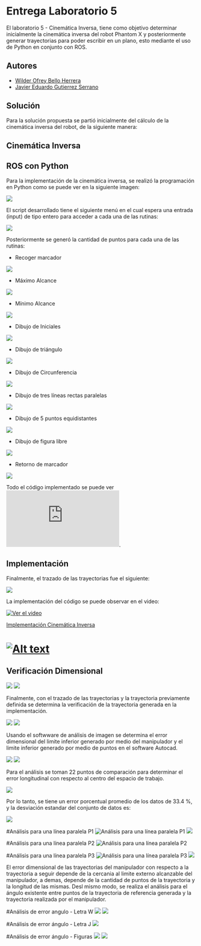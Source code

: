 # Entrega Laboratorio 5

El laboratorio 5 - Cinemática Inversa, tiene como objetivo determinar inicialmente la cinemática inversa del robot Phantom X y posteriormente generar trayectorias para poder escribir en un  plano, esto mediante el uso de Python en conjunto con ROS.

## Autores

- [Wilder Ofrey Bello Herrera](https://github.com/WilderBello)
- [Javier Eduardo Gutierrez Serrano](https://github.com/jaegutierrezser)

## Solución

Para la solución propuesta se partió inicialmente del cálculo de la cinemática inversa del robot, de la siguiente manera:

## Cinemática Inversa


## ROS con Python

Para la implementación de la cinemática inversa, se realizó la programación en Python como se puede ver en la siguiente imagen:

![](https://github.com/WilderBello/Robotica_Laboratorio_5/blob/main/Images/Cinematica_Inversa.png)


El script desarrollado tiene el siguiente menú en el cual espera una entrada (input) de tipo entero para acceder a cada una de las rutinas:

![](https://github.com/WilderBello/Robotica_Laboratorio_5/blob/main/Images/Rutina.png)

Posteriormente se generó la cantidad de puntos para cada una de las rutinas:

- Recoger marcador

![](https://github.com/WilderBello/Robotica_Laboratorio_5/blob/main/Images/Trayectoria_0.png)

- Máximo Alcance

![](https://github.com/WilderBello/Robotica_Laboratorio_5/blob/main/Images/Trayectoria_1.png)

- Mínimo Alcance

![](https://github.com/WilderBello/Robotica_Laboratorio_5/blob/main/Images/Trayectoria_2.png)

- Dibujo de Iniciales

![](https://github.com/WilderBello/Robotica_Laboratorio_5/blob/main/Images/Trayectoria_3.png)

- Dibujo de triángulo

![](https://github.com/WilderBello/Robotica_Laboratorio_5/blob/main/Images/Trayectoria_4.png)

- Dibujo de Circunferencia

![](https://github.com/WilderBello/Robotica_Laboratorio_5/blob/main/Images/Trayectoria_5.png)

- Dibujo de tres líneas rectas paralelas

![](https://github.com/WilderBello/Robotica_Laboratorio_5/blob/main/Images/Trayectoria_6.png)

- Dibujo de 5 puntos equidistantes

![](https://github.com/WilderBello/Robotica_Laboratorio_5/blob/main/Images/Trayectoria_7.png)

- Dibujo de figura libre

![](https://github.com/WilderBello/Robotica_Laboratorio_5/blob/main/Images/Trayectoria_8.png)

- Retorno de marcador

![](https://github.com/WilderBello/Robotica_Laboratorio_5/blob/main/Images/Trayectoria_9.png)

Todo el código implementado se puede ver ![aquí](https://github.com/WilderBello/Robotica_Laboratorio_5/blob/main/Scripts/Lab_5.py).
## Implementación

Finalmente, el trazado de las trayectorias fue el siguiente:

![](https://github.com/WilderBello/Robotica_Laboratorio_5/blob/main/Images/Trazo_Total.jpeg)

La implementación del código se puede observar en el video:

[![Ver el video](https://drive.google.com/file/d/1WhTPV6rfoY3DFIj117vyRS2vMmLFnTv2/view?usp=sharing)](https://drive.google.com/file/d/1WhTPV6rfoY3DFIj117vyRS2vMmLFnTv2/view?usp=sharing)

[Implementación Cinemática Inversa](https://www.youtube.com/watch?v=ktwIJOaMfWQ&ab_channel=JavierEduardoGutierrezSerrqno)
# [![Alt text](https://img.youtube.com/vi/ktwIJOaMfWQ/0.jpg)](https://www.youtube.com/watch?v=ktwIJOaMfWQ)

## Verificación Dimensional

![](https://github.com/WilderBello/Robotica_Laboratorio_5/blob/main/IMG.%20Laboratorio%20N%C2%B005/TR.jpg)
![](https://github.com/WilderBello/Robotica_Laboratorio_5/blob/main/IMG.%20Laboratorio%20N%C2%B005/TR1.jpg)

Finalmente, con el trazado de las trayectorias y la trayectoria previamente definida se determina la verificación de la trayectoria generada en la implementación.

![](https://github.com/WilderBello/Robotica_Laboratorio_5/blob/main/IMG.%20Laboratorio%20N%C2%B005/Error.png)
![](https://github.com/WilderBello/Robotica_Laboratorio_5/blob/main/IMG.%20Laboratorio%20N%C2%B005/Error2.png)

Usando el softwware de análisis de imagen se determina el error dimensional del limite inferior generado por medio del manipulador y el limite inferior generado por medio de puntos en el software Autocad.

![](https://github.com/WilderBello/Robotica_Laboratorio_5/blob/main/IMG.%20Laboratorio%20N%C2%B005/ErrorL1.png)
![](https://github.com/WilderBello/Robotica_Laboratorio_5/blob/main/IMG.%20Laboratorio%20N%C2%B005/ErrorL2.png)

Para el análisis se toman 22 puntos de comparación para determinar el error longitudinal con respecto al centro del espacio de trabajo.

![](https://github.com/WilderBello/Robotica_Laboratorio_5/blob/main/IMG.%20Laboratorio%20N%C2%B005/An%C3%A1lisisE_L.png)

Por lo tanto, se tiene un error porcentual promedio de los datos de 33.4 %, y la desviación estandar del conjunto de datos es:

![](https://github.com/WilderBello/Robotica_Laboratorio_5/blob/main/IMG.%20Laboratorio%20N%C2%B005/desv1.png)

#Análisis para una línea paralela P1
![Análisis para una línea paralela P1](https://github.com/WilderBello/Robotica_Laboratorio_5/blob/main/IMG.%20Laboratorio%20N%C2%B005/p1.png)
![](https://github.com/WilderBello/Robotica_Laboratorio_5/blob/main/IMG.%20Laboratorio%20N%C2%B005/Errorp1.png)

#Análisis para una línea paralela P2
![Análisis para una línea paralela P2](https://github.com/WilderBello/Robotica_Laboratorio_5/blob/main/IMG.%20Laboratorio%20N%C2%B005/p2.png)

#Análisis para una línea paralela P3
![Análisis para una línea paralela P3](https://github.com/WilderBello/Robotica_Laboratorio_5/blob/main/IMG.%20Laboratorio%20N%C2%B005/p3.png)
![](https://github.com/WilderBello/Robotica_Laboratorio_5/blob/main/IMG.%20Laboratorio%20N%C2%B005/Errorp3.png)

El error dimensional de las trayectorias del manipulador con respecto a la trayectoria a seguir depende de la cercania al limite externo alcanzable del manipulador, a demas, depende de la cantidad de puntos de la trayectoria y la longitud de las mismas. Desl mismo modo, se realiza el análisis  para el ángulo existente entre puntos de la trayectoria de referencia generada y la trayectoria realizada por el manipulador.

#Análisis de error angulo - Letra W
![](https://github.com/WilderBello/Robotica_Laboratorio_5/blob/main/IMG.%20Laboratorio%20N%C2%B005/Aw.png)
![](https://github.com/WilderBello/Robotica_Laboratorio_5/blob/main/IMG.%20Laboratorio%20N%C2%B005/aw.png)

#Análisis de error ángulo - Letra J
![](https://github.com/WilderBello/Robotica_Laboratorio_5/blob/main/IMG.%20Laboratorio%20N%C2%B005/aj.png)

#Análisis de error ángulo - Figuras
![](https://github.com/WilderBello/Robotica_Laboratorio_5/blob/main/IMG.%20Laboratorio%20N%C2%B005/af.png)
![](https://github.com/WilderBello/Robotica_Laboratorio_5/blob/main/IMG.%20Laboratorio%20N%C2%B005/AF.png)
